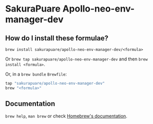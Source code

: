 # SakuraPuare Apollo-neo-env-manager-dev

## How do I install these formulae?

`brew install sakurapuare/apollo-neo-env-manager-dev/<formula>`

Or `brew tap sakurapuare/apollo-neo-env-manager-dev` and then `brew install <formula>`.

Or, in a `brew bundle` `Brewfile`:

```ruby
tap "sakurapuare/apollo-neo-env-manager-dev"
brew "<formula>"
```

## Documentation

`brew help`, `man brew` or check [Homebrew's documentation](https://docs.brew.sh).
